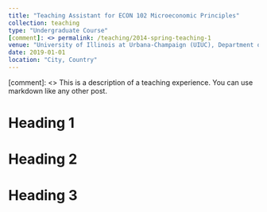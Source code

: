 ```yaml
---
title: "Teaching Assistant for ECON 102 Microeconomic Principles"
collection: teaching
type: "Undergraduate Course"
[comment]: <> permalink: /teaching/2014-spring-teaching-1
venue: "University of Illinois at Urbana-Champaign (UIUC), Department of Economics"
date: 2019-01-01
location: "City, Country"
---
```


[comment]: <> This is a description of a teaching experience. You can use markdown like any other post.



Heading 1
======

Heading 2
======

Heading 3
======